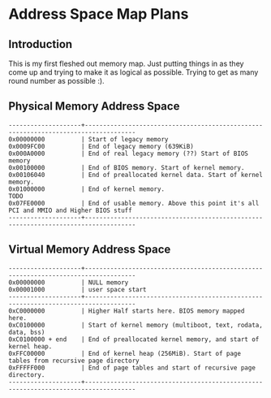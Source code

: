# Address Space Map Plans
## Introduction
This is my first fleshed out memory map. Just putting things in as they come up and trying to make it as logical as
possible. Trying to get as many round number as possible :).

## Physical Memory Address Space
    --------------------+------------------------------------------------------------------------------------
    0x00000000          | Start of legacy memory
    0x0009FC00          | End of legacy memory (639KiB)
    0x000A0000          | End of real legacy memory (??) Start of BIOS memory
    0x00100000          | End of BIOS memory. Start of kernel memory.
    0x00106040          | End of preallocated kernel data. Start of kernel memory.
    0x01000000          | End of kernel memory.
    TODO
    0x07FE0000          | End of usable memory. Above this point it's all PCI and MMIO and Higher BIOS stuff
    --------------------+------------------------------------------------------------------------------------

## Virtual Memory Address Space
    --------------------+------------------------------------------------------------------------------------
    0x00000000          | NULL memory
    0x00001000          | user space start
    --------------------+------------------------------------------------------------------------------------
    0xC0000000          | Higher Half starts here. BIOS memory mapped here.
    0xC0100000          | Start of kernel memory (multiboot, text, rodata, data, bss)
    0xC0100000 + end    | End of preallocated kernel memory, and start of kernel heap.
    0xFFC00000          | End of kernel heap (256MiB). Start of page tables from recursive page directory
    0xFFFFF000          | End of page tables and start of recursive page directory.
    --------------------+------------------------------------------------------------------------------------
